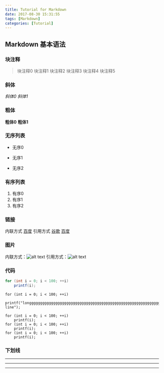```yaml
---
title: Tutorial for Markdown
date: 2017-08-30 15:31:55
tags: [Markdown]
categories: [Tutorial]
---
```


## Markdown 基本语法

### 块注释
>块注释0
> 块注释1
>  块注释2
>   块注释3
>    块注释4
>     块注释5

<!--more-->

### 斜体
*斜体0*
_斜体1_

### 粗体
**粗体0**
__粗体1__

### 无序列表
* 无序0
- 无序1
+ 无序2

### 有序列表
1. 有序0
2. 有序1
3. 有序2

### 链接
内联方式 [百度](http://www.baidu.com)
引用方式 [谷歌][1] [百度][2]

[1]: http://www.google.com  "谷歌"
[2]: http://www.baidu.com   "百度"

### 图片
内联方式：![alt text](/img/avatar.jpg "Title")
引用方式：![alt text][id] 

[id]: /img/avatar.jpg    "Title"

### 代码
```java
for (int i = 0; i < 100; ++i)  
    printf(i);
```
```
for (int i = 0; i < 100; ++i)  
    printf("longggggggggggggggggggggggggggggggggggggggggggggggggggggggggggggggggggggggggggggggggggggggggggg line");
```
    for (int i = 0; i < 100; ++i)  
        printf(i);
    for (int i = 0; i < 100; ++i)  
        printf(i);
    for (int i = 0; i < 100; ++i)  
        printf(i);

### 下划线

--------------
--------------
--------------
